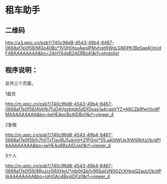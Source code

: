 # 租车助手



## 二维码



http://a3.qpic.cn/psb?/740c96d8-4543-49b4-8467-0668af7e0f59/MGp40Bo*1V0H0toxAwslPMvhgit6WgLGN0PK1BeSaeA!/m/dF4BAAAAAAAA&bo=2AHYAdgB2AERBzA!&rf=photolist





## 程序说明：

总共三个页面，



1首页

http://m.qpic.cn/psb?/740c96d8-4543-49b4-8467-0668af7e0f59/AVkfb7fuD4Vgzbtgb5dDfDoas1a4cgqVYZ*ARCZkRfw!/b/dPMAAAAAAAAA&bo=lwHEApcBxAIDByI!&rf=viewer_4





2急租

http://m.qpic.cn/psb?/740c96d8-4543-49b4-8467-0668af7e0f59/h7h0TxTIayRU5ukmV*21PGmi*55.aA0tWUe3IWSRtXs!/b/dPIAAAAAAAAA&bo=jwHEAo8BxAIDJwI!&rf=viewer_4



3个人

http://m.qpic.cn/psb?/740c96d8-4543-49b4-8467-0668af7e0f59/8RvJcr0j6XHoU*mb0tQib1v99SaVzN0GZcXHxgQ2auU!/b/dPIAAAAAAAAA&bo=jgHGAo4BxgIDFzI!&rf=viewer_4

